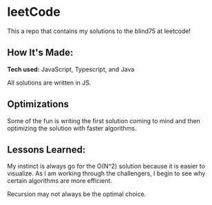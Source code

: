# leetCode

This a repo that contains my solutions to the blind75 at leetcode!

## How It's Made:

**Tech used:** JavaScript, Typescript, and Java

All solutions are written in JS.

## Optimizations

Some of the fun is writing the first solution coming to mind and then optimizing the solution with faster algorithms.

## Lessons Learned:

My instinct is always go for the O(N^2) solution because it is easier to visualize. As I am working through the challengers, I begin to see why certain algorithms are more efficient.

Recursion may not always be the optimal choice.

